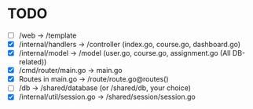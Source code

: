 # TODO
- [ ] /web -> /template
- [x] /internal/handlers -> /controller (index.go, course.go, dashboard.go)
- [x] /internal/model -> /model (user.go, course.go, assignment.go (All DB-related))
- [x] /cmd/router/main.go -> main.go
- [x] Routes in main.go -> /route/route.go@routes()
- [ ] /db -> /shared/database (or /shared/db, your choice)
- [x] /internal/util/session.go -> /shared/session/session.go